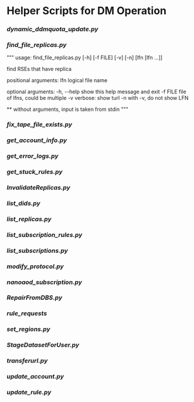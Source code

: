 # Helper Scripts for DM Operation


### _dynamic_ddmquota_update.py_
### _find_file_replicas.py_
"""
usage: find_file_replicas.py [-h] [-f FILE] [-v] [-n] [lfn [lfn ...]]

find RSEs that have replica

positional arguments:
  lfn         logical file name

optional arguments:
  -h, --help  show this help message and exit
  -f FILE     file of lfns, could be multiple
  -v          verbose: show turl
  -n          with -v, do not show LFN

** without arguments, input is taken from stdin
"""
### _fix_tape_file_exists.py_
### _get_account_info.py_
### _get_error_logs.py_
### _get_stuck_rules.py_
### _InvalidateReplicas.py_
### _list_dids.py_
### _list_replicas.py_
### _list_subscription_rules.py_
### _list_subscriptions.py_
### _modify_protocol.py_
### _nanoaod_subscription.py_
### _RepairFromDBS.py_
### _rule_requests_
### _set_regions.py_
### _StageDatasetForUser.py_
### _transferurl.py_
### _update_account.py_
### _update_rule.py_
